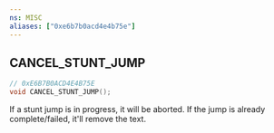 ```yaml
---
ns: MISC
aliases: ["0xe6b7b0acd4e4b75e"]
---
```

## CANCEL_STUNT_JUMP

```c
// 0xE6B7B0ACD4E4B75E
void CANCEL_STUNT_JUMP();
```

If a stunt jump is in progress, it will be aborted. If the jump is already complete/failed, it'll remove the text.

